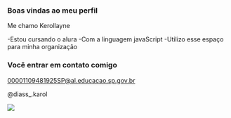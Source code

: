 ###  Boas vindas ao meu perfil

Me chamo Kerollayne

-Estou cursando o alura
-Com a linguagem javaScript
-Utilizo esse espaço para minha organização

### Você entrar em contato comigo

00001109481925SP@al.educacao.sp.gov.br

@diass_.karol

![](https://media1.tenor.com/m/RddAsOMN-w0AAAAC/143-filiny-143.gif)
